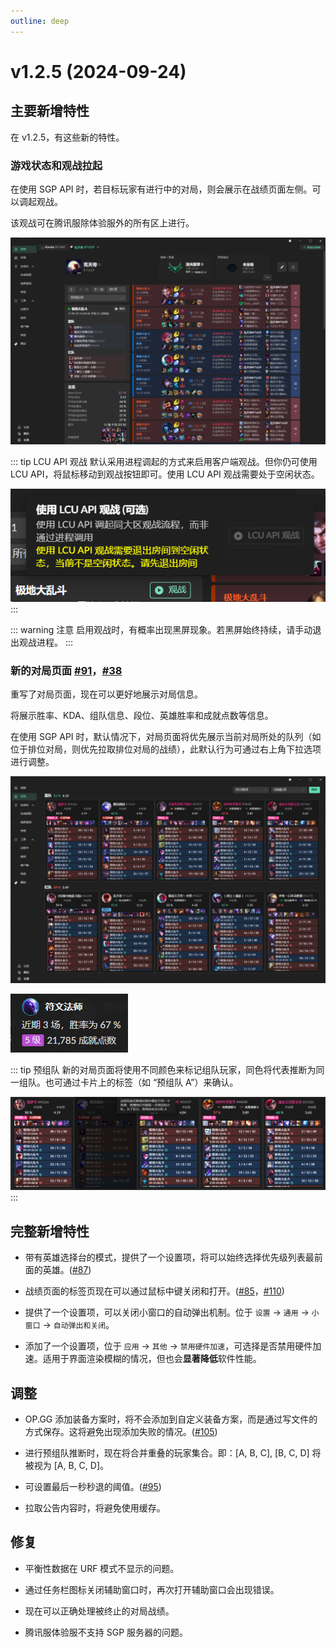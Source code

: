 ```yaml
---
outline: deep
---
```


# v1.2.5 (2024-09-24)

## 主要新增特性

在 v1.2.5，有这些新的特性。

### 游戏状态和观战拉起

在使用 SGP API 时，若目标玩家有进行中的对局，则会展示在战绩页面左侧。可以调起观战。

该观战可在腾讯服除体验服外的所有区上进行。

![观战状态](../assets/updates/v1.2.5/spectator.png)

::: tip LCU API 观战
默认采用进程调起的方式来启用客户端观战。但你仍可使用 LCU API，将鼠标移动到观战按钮即可。使用 LCU API 观战需要处于空闲状态。

![LCU 观战](../assets/updates/v1.2.5/spectator-lcu.png)
:::

::: warning 注意
启用观战时，有概率出现黑屏现象。若黑屏始终持续，请手动退出观战进程。
:::

### 新的对局页面 [#91](https://github.com/Hanxven/LeagueAkari/pull/91)，[#38](https://github.com/Hanxven/LeagueAkari/issues/38)



重写了对局页面，现在可以更好地展示对局信息。

将展示胜率、KDA、组队信息、段位、英雄胜率和成就点数等信息。

在使用 SGP API 时，默认情况下，对局页面将优先展示当前对局所处的队列（如位于排位对局，则优先拉取排位对局的战绩），此默认行为可通过右上角下拉选项进行调整。

![新的对局](../assets/updates/v1.2.5/ongoing-game.png)

![成就](../assets/updates/v1.2.5/mastery-1.png)

::: tip 预组队
新的对局页面将使用不同颜色来标记组队玩家，同色将代表推断为同一组队。也可通过卡片上的标签（如 “预组队 A”）来确认。

![组队](../assets/updates/v1.2.5/premade-team.png)
:::

## 完整新增特性

- 带有英雄选择台的模式，提供了一个设置项，将可以始终选择优先级列表最前面的英雄。([#87](https://github.com/Hanxven/LeagueAkari/issues/87))

- 战绩页面的标签页现在可以通过鼠标中键关闭和打开。([#85](https://github.com/Hanxven/LeagueAkari/pull/85)，[#110](https://github.com/Hanxven/LeagueAkari/issues/110))

- 提供了一个设置项，可以关闭小窗口的自动弹出机制。位于 `设置` -> `通用` -> `小窗口` -> `自动弹出和关闭`。

- 添加了一个设置项，位于 `应用` -> `其他` -> `禁用硬件加速`，可选择是否禁用硬件加速。适用于界面渲染模糊的情况，但也会**显著降低**软件性能。

## 调整

- OP.GG 添加装备方案时，将不会添加到自定义装备方案，而是通过写文件的方式保存。这将避免出现添加失败的情况。([#105](https://github.com/Hanxven/LeagueAkari/issues/105))

- 进行预组队推断时，现在将合并重叠的玩家集合。即：[A, B, C], [B, C, D] 将被视为 [A, B, C, D]。

- 可设置最后一秒秒退的阈值。([#95](https://github.com/Hanxven/LeagueAkari/issues/95))

- 拉取公告内容时，将避免使用缓存。

## 修复

- 平衡性数据在 URF 模式不显示的问题。

- 通过任务栏图标关闭辅助窗口时，再次打开辅助窗口会出现错误。

- 现在可以正确处理被终止的对局战绩。

- 腾讯服体验服不支持 SGP 服务器的问题。
